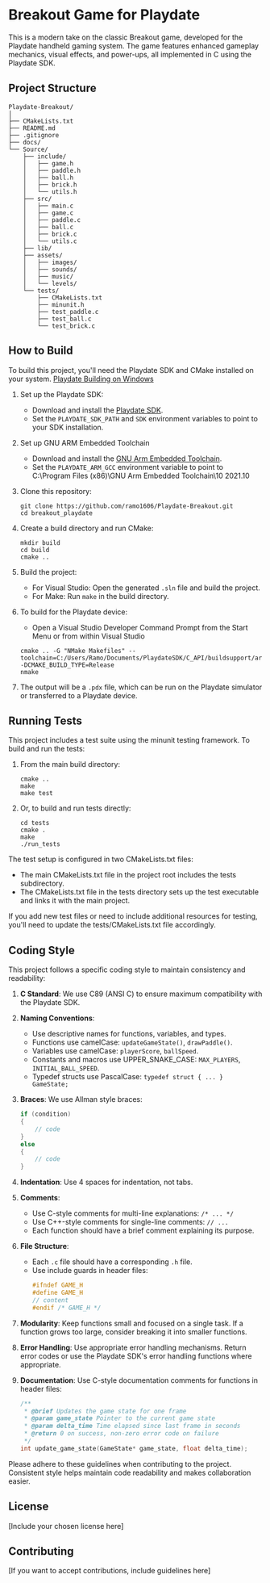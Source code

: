 # Breakout Game for Playdate

This is a modern take on the classic Breakout game, developed for the Playdate handheld gaming system. The game features enhanced gameplay mechanics, visual effects, and power-ups, all implemented in C using the Playdate SDK.

## Project Structure

```
Playdate-Breakout/
│
├── CMakeLists.txt
├── README.md
├── .gitignore
├── docs/
└── Source/
    ├── include/
    │   ├── game.h
    │   ├── paddle.h
    │   ├── ball.h
    │   ├── brick.h
    │   └── utils.h
    ├── src/
    │   ├── main.c
    │   ├── game.c
    │   ├── paddle.c
    │   ├── ball.c
    │   ├── brick.c
    │   └── utils.c
    ├── lib/
    ├── assets/
    │   ├── images/
    │   ├── sounds/
    │   ├── music/
    │   └── levels/
    └── tests/
        ├── CMakeLists.txt
        ├── minunit.h
        ├── test_paddle.c
        ├── test_ball.c
        └── test_brick.c
```

## How to Build

To build this project, you'll need the Playdate SDK and CMake installed on your system. [Playdate Building on Windows](https://sdk.play.date/2.5.0/Inside%20Playdate%20with%20C.html#_building_on_windows)

1. Set up the Playdate SDK:
   - Download and install the [Playdate SDK](https://play.date/dev/).
   - Set the `PLAYDATE_SDK_PATH` and `SDK` environment variables to point to your SDK installation.

2. Set up GNU ARM Embedded Toolchain
   - Download and install the [GNU Arm Embedded Toolchain](https://developer.arm.com/downloads/-/gnu-rm/10-3-2021-10).
   - Set the `PLAYDATE_ARM_GCC` environment variable to point to C:\Program Files (x86)\GNU Arm Embedded Toolchain\10 2021.10

3. Clone this repository:
   ```
   git clone https://github.com/ramo1606/Playdate-Breakout.git
   cd breakout_playdate
   ```

4. Create a build directory and run CMake:
   ```
   mkdir build
   cd build
   cmake ..
   ```

5. Build the project:
   - For Visual Studio: Open the generated `.sln` file and build the project.
   - For Make: Run `make` in the build directory.

6. To build for the Playdate device:
   - Open a Visual Studio Developer Command Prompt from the Start Menu or from within Visual Studio
   ```
   cmake .. -G "NMake Makefiles" --toolchain=C:/Users/Ramo/Documents/PlaydateSDK/C_API/buildsupport/arm.cmake -DCMAKE_BUILD_TYPE=Release
   nmake
   ```

7. The output will be a `.pdx` file, which can be run on the Playdate simulator or transferred to a Playdate device.

## Running Tests

This project includes a test suite using the minunit testing framework. To build and run the tests:

1. From the main build directory:
   ```
   cmake ..
   make
   make test
   ```

2. Or, to build and run tests directly:
   ```
   cd tests
   cmake .
   make
   ./run_tests
   ```

The test setup is configured in two CMakeLists.txt files:

- The main CMakeLists.txt file in the project root includes the tests subdirectory.
- The CMakeLists.txt file in the tests directory sets up the test executable and links it with the main project.

If you add new test files or need to include additional resources for testing, you'll need to update the tests/CMakeLists.txt file accordingly.

## Coding Style

This project follows a specific coding style to maintain consistency and readability:

1. **C Standard**: We use C89 (ANSI C) to ensure maximum compatibility with the Playdate SDK.

2. **Naming Conventions**:
   - Use descriptive names for functions, variables, and types.
   - Functions use camelCase: `updateGameState()`, `drawPaddle()`.
   - Variables use camelCase: `playerScore`, `ballSpeed`.
   - Constants and macros use UPPER_SNAKE_CASE: `MAX_PLAYERS`, `INITIAL_BALL_SPEED`.
   - Typedef structs use PascalCase: `typedef struct { ... } GameState;`

3. **Braces**: We use Allman style braces:
   ```c
   if (condition)
   {
       // code
   }
   else
   {
       // code
   }
   ```

4. **Indentation**: Use 4 spaces for indentation, not tabs.

5. **Comments**: 
   - Use C-style comments for multi-line explanations: `/* ... */`
   - Use C++-style comments for single-line comments: `// ...`
   - Each function should have a brief comment explaining its purpose.

6. **File Structure**:
   - Each `.c` file should have a corresponding `.h` file.
   - Use include guards in header files:
     ```c
     #ifndef GAME_H
     #define GAME_H
     // content
     #endif /* GAME_H */
     ```

7. **Modularity**: Keep functions small and focused on a single task. If a function grows too large, consider breaking it into smaller functions.

8. **Error Handling**: Use appropriate error handling mechanisms. Return error codes or use the Playdate SDK's error handling functions where appropriate.

9. **Documentation**: Use C-style documentation comments for functions in header files:
   ```c
   /**
    * @brief Updates the game state for one frame
    * @param game_state Pointer to the current game state
    * @param delta_time Time elapsed since last frame in seconds
    * @return 0 on success, non-zero error code on failure
    */
   int update_game_state(GameState* game_state, float delta_time);
   ```

Please adhere to these guidelines when contributing to the project. Consistent style helps maintain code readability and makes collaboration easier.

## License

[Include your chosen license here]

## Contributing

[If you want to accept contributions, include guidelines here]